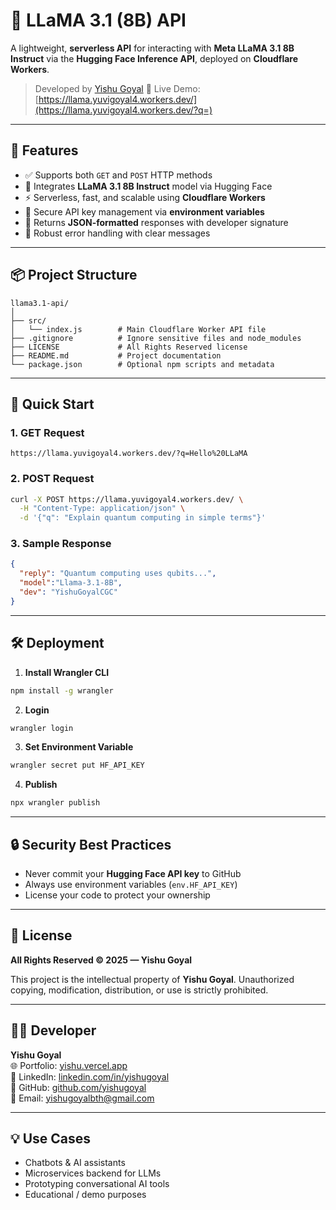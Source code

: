# 🦙 LLaMA 3.1 (8B) API

A lightweight, **serverless API** for interacting with **Meta LLaMA 3.1 8B Instruct** via the **Hugging Face Inference API**, deployed on **Cloudflare Workers**.

> Developed by [Yishu Goyal](https://yishu.vercel.app)
> 🚀 Live Demo: [https://llama.yuvigoyal4.workers.dev/](https://llama.yuvigoyal4.workers.dev/?q=)

---

## 🌟 Features

* ✅ Supports both `GET` and `POST` HTTP methods
* 🧠 Integrates **LLaMA 3.1 8B Instruct** model via Hugging Face
* ⚡ Serverless, fast, and scalable using **Cloudflare Workers**
* 🔐 Secure API key management via **environment variables**
* 💬 Returns **JSON-formatted** responses with developer signature
* 🧩 Robust error handling with clear messages

---

## 📦 Project Structure

```
llama3.1-api/
│
├── src/
│   └── index.js        # Main Cloudflare Worker API file
├── .gitignore          # Ignore sensitive files and node_modules
├── LICENSE             # All Rights Reserved license
├── README.md           # Project documentation
└── package.json        # Optional npm scripts and metadata
```

---

## 🚀 Quick Start

### 1. GET Request

```
https://llama.yuvigoyal4.workers.dev/?q=Hello%20LLaMA
```

### 2. POST Request

```bash
curl -X POST https://llama.yuvigoyal4.workers.dev/ \
  -H "Content-Type: application/json" \
  -d '{"q": "Explain quantum computing in simple terms"}'
```

### 3. Sample Response

```json
{
  "reply": "Quantum computing uses qubits...",
  "model":"Llama-3.1-8B",
  "dev": "YishuGoyalCGC"
}
```

---

## 🛠️ Deployment

1. **Install Wrangler CLI**

```bash
npm install -g wrangler
```

2. **Login**

```bash
wrangler login
```

3. **Set Environment Variable**

```bash
wrangler secret put HF_API_KEY
```

4. **Publish**

```bash
npx wrangler publish
```

---

## 🔒 Security Best Practices

* Never commit your **Hugging Face API key** to GitHub
* Always use environment variables (`env.HF_API_KEY`)
* License your code to protect your ownership

---

## 📄 License

**All Rights Reserved © 2025 — Yishu Goyal**

This project is the intellectual property of **Yishu Goyal**.
Unauthorized copying, modification, distribution, or use is strictly prohibited.

---

## 🧑‍💻 Developer
**Yishu Goyal**  
🌐 Portfolio: [yishu.vercel.app](https://yishu.vercel.app)  
💼 LinkedIn: [linkedin.com/in/yishugoyal](https://linkedin.com/in/yishugoyal)  
🐙 GitHub: [github.com/yishugoyal](https://github.com/yishugoyal)  
📧 Email: [yishugoyalbth@gmail.com](mailto:yishugoyalbth@gmail.com)

---

## 💡 Use Cases

* Chatbots & AI assistants
* Microservices backend for LLMs
* Prototyping conversational AI tools
* Educational / demo purposes

